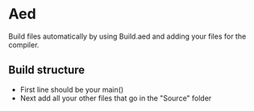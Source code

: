# Aed

Build files automatically by using Build.aed and adding your files for the compiler.

## Build structure

- First line should be your main()
- Next add all your other files that go in the "Source" folder
